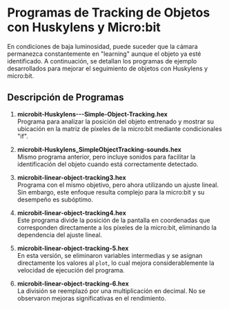 # Programas de Tracking de Objetos con Huskylens y Micro:bit

En condiciones de baja luminosidad, puede suceder que la cámara permanezca constantemente en "learning" aunque el objeto ya esté identificado. A continuación, se detallan los programas de ejemplo desarrollados para mejorar el seguimiento de objetos con Huskylens y micro:bit.

## Descripción de Programas

1. **microbit-Huskylens---Simple-Object-Tracking.hex**  
   Programa para analizar la posición del objeto entrenado y mostrar su ubicación en la matriz de píxeles de la micro:bit mediante condicionales "if".

2. **microbit-Huskylens_SimpleObjectTracking-sounds.hex**  
   Mismo programa anterior, pero incluye sonidos para facilitar la identificación del objeto cuando está correctamente detectado.

3. **microbit-linear-object-tracking3.hex**  
   Programa con el mismo objetivo, pero ahora utilizando un ajuste lineal. Sin embargo, este enfoque resulta complejo para la micro:bit y su desempeño es subóptimo.

4. **microbit-linear-object-tracking4.hex**  
   Este programa divide la posición de la pantalla en coordenadas que corresponden directamente a los píxeles de la micro:bit, eliminando la dependencia del ajuste lineal.

5. **microbit-linear-object-tracking-5.hex**  
   En esta versión, se eliminaron variables intermedias y se asignan directamente los valores al `plot`, lo cual mejora considerablemente la velocidad de ejecución del programa.

6. **microbit-linear-object-tracking-6.hex**  
   La división se reemplazó por una multiplicación en decimal. No se observaron mejoras significativas en el rendimiento.

